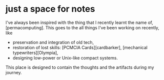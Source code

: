 # just a space for notes

I've always been inspired with the thing that I recently learnt the name of, [permacomputing]. This goes to the all things I've been working on recently, like

* preservation and integration of old tech,
* restoration of lost skills: [PCMCIA Cards][cardbarker], [mechanical typewriters][Olympia],
* designing low-power or Unix-like compact systems.

This place is designed to contain the thoughts and the artifacts during my journey.
